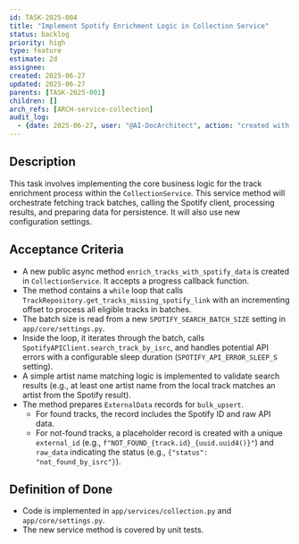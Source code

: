```yaml
---
id: TASK-2025-004
title: "Implement Spotify Enrichment Logic in Collection Service"
status: backlog
priority: high
type: feature
estimate: 2d
assignee:
created: 2025-06-27
updated: 2025-06-27
parents: [TASK-2025-001]
children: []
arch_refs: [ARCH-service-collection]
audit_log:
  - {date: 2025-06-27, user: "@AI-DocArchitect", action: "created with status backlog"}
---
```

## Description
This task involves implementing the core business logic for the track enrichment process within the `CollectionService`. This service method will orchestrate fetching track batches, calling the Spotify client, processing results, and preparing data for persistence. It will also use new configuration settings.

## Acceptance Criteria
- A new public async method `enrich_tracks_with_spotify_data` is created in `CollectionService`. It accepts a progress callback function.
- The method contains a `while` loop that calls `TrackRepository.get_tracks_missing_spotify_link` with an incrementing offset to process all eligible tracks in batches.
- The batch size is read from a new `SPOTIFY_SEARCH_BATCH_SIZE` setting in `app/core/settings.py`.
- Inside the loop, it iterates through the batch, calls `SpotifyAPIClient.search_track_by_isrc`, and handles potential API errors with a configurable sleep duration (`SPOTIFY_API_ERROR_SLEEP_S` setting).
- A simple artist name matching logic is implemented to validate search results (e.g., at least one artist name from the local track matches an artist from the Spotify result).
- The method prepares `ExternalData` records for `bulk_upsert`.
  - For found tracks, the record includes the Spotify ID and raw API data.
  - For not-found tracks, a placeholder record is created with a unique `external_id` (e.g., `f"NOT_FOUND_{track.id}_{uuid.uuid4()}"`) and `raw_data` indicating the status (e.g., `{"status": "not_found_by_isrc"}`).

## Definition of Done
- Code is implemented in `app/services/collection.py` and `app/core/settings.py`.
- The new service method is covered by unit tests.
